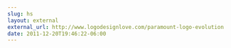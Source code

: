 ```yaml
---
slug: hs
layout: external
external_url: http://www.logodesignlove.com/paramount-logo-evolution
date: 2011-12-20T19:46:22-06:00
---
```

